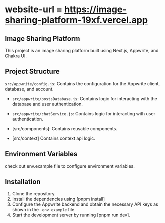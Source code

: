 # website-url = https://image-sharing-platform-19xf.vercel.app

## Image Sharing Platform

This project is an image sharing platform built using Next.js, Appwrite, and Chakra UI.

## Project Structure

`src/appwrite/config.js`: Contains the configuration for the Appwrite client, database, and account.

- `src/appwrite/postsDatabase.js`: Contains logic for interacting with the database and user authentication.

- `src/appwrite/chatService.js`: Contains logic for interacting with user authentication.

- [src/components]: Contains reusable components.
- [src/context] Contains context api logic.

## Environment Variables

check out env.example file to configure environment variables.

## Installation

1. Clone the repository.
2. Install the dependencies using [pnpm install]
3. Configure the Appwrite backend and obtain the necessary API keys as shown in the `.env.example` file.
4. Start the development server by running [pnpm run dev].

